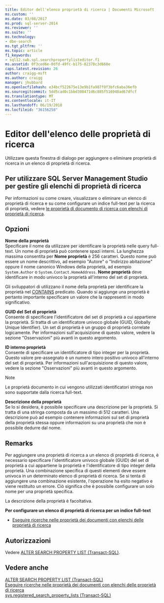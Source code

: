 ```yaml
---
title: Editor dell'elenco proprietà di ricerca | Documenti Microsoft
ms.custom: ''
ms.date: 03/08/2017
ms.prod: sql-server-2014
ms.reviewer: ''
ms.suite: ''
ms.technology:
- dbe-search
ms.tgt_pltfrm: ''
ms.topic: article
f1_keywords:
- sql12.swb.spl.searchpropertylisteditor.f1
ms.assetid: 0f3ced6e-0dfd-49fc-b175-82378c3d668e
caps.latest.revision: 26
author: craigg-msft
ms.author: craigg
manager: jhubbard
ms.openlocfilehash: e34bcf522675e13e9b1fa987f0f3bfc6aba36efb
ms.sourcegitcommit: 5dd5cad0c1bbd308471d6c885f516948ad67dfcf
ms.translationtype: MT
ms.contentlocale: it-IT
ms.lasthandoff: 06/19/2018
ms.locfileid: "36156258"
---
```

# <a name="search-property-list-editor"></a>Editor dell'elenco delle proprietà di ricerca
  Utilizzare questa finestra di dialogo per aggiungere o eliminare proprietà di ricerca in un elenco di proprietà di ricerca.  
  
## <a name="to-use-sql-server-management-studio-to-manage-search-property-lists"></a>Per utilizzare SQL Server Management Studio per gestire gli elenchi di proprietà di ricerca  
 Per informazioni su come creare, visualizzare o eliminare un elenco di proprietà di ricerca e su come configurare un indice full-text per la ricerca di proprietà, vedere [le proprietà di documento di ricerca con elenchi di proprietà di ricerca](../relational-databases/search/search-document-properties-with-search-property-lists.md).  
  
## <a name="options"></a>Opzioni  
 **Nome della proprietà**  
 Specificare il nome da utilizzare per identificare la proprietà nelle query full-text. Un nome di proprietà può contenere spazi interni. La lunghezza massima consentita per **Nome proprietà** è 256 caratteri. Questo nome può essere un nome descrittivo, ad esempio "Autore" o "Indirizzo abitazione" oppure il nome canonico Windows della proprietà, ad esempio `System.Author` o `System.Contact.HomeAddress`. **Nome proprietà** deve identificare in modo univoco la proprietà all'interno del set di proprietà.  
  
 Gli sviluppatori di utilizzano il nome della proprietà per identificare la proprietà nel [CONTAINS](/sql/t-sql/queries/contains-transact-sql) predicato. Quando si aggiunge una proprietà è pertanto importante specificare un valore che la rappresenti in modo significativo.  
  
 **GUID del Set di proprietà**  
 Consente di specificare l'identificatore del set di proprietà a cui appartiene la proprietà. Si tratta di un identificatore univoco globale (GUID, Globally Unique Identifier). Un set di proprietà è un gruppo di proprietà correlate logicamente. Per informazioni sull'acquisizione di questo valore, vedere la sezione "Osservazioni" più avanti in questo argomento.  
  
 **ID interno proprietà**  
 Consente di specificare un identificatore di tipo integer per la proprietà. Questo valore pre-assegnato è un numero intero positivo univoco all'interno del set di proprietà. Per informazioni sull'acquisizione di questo valore, vedere la sezione "Osservazioni" più avanti in questo argomento.  
  
> [!NOTE]  
>  Le proprietà documento in cui vengono utilizzati identificatori stringa non sono supportate dalla ricerca full-text.  
  
 **Descrizione della proprietà**  
 Se lo si desidera, è possibile specificare una descrizione per la proprietà. Si tratta di una stringa composta da un massimo di 512 caratteri. Una descrizione può ad esempio contenere informazioni sul set di proprietà della proprietà stessa oppure informazioni su una proprietà che non è possibile dedurre dal nome.  
  
## <a name="remarks"></a>Remarks  
 Per aggiungere una proprietà di ricerca a un elenco di proprietà di ricerca, è necessario specificare l'identificatore univoco globale (GUID) del set di proprietà a cui appartiene la proprietà e l'identificatore di tipo integer della proprietà. Una combinazione specifica di questi elementi deve essere univoca in un determinato elenco di proprietà di ricerca. Se si tenta di aggiungere una combinazione esistente, l'operazione ha esito negativo e viene restituito un errore. Ciò significa che è possibile configurare un solo nome per una proprietà specifica.  
  
 La descrizione della proprietà è facoltativa.  
  
 **Per configurare un elenco di proprietà di ricerca per un indice full-text**  
  
-   [Eseguire ricerche nelle proprietà dei documenti con elenchi delle proprietà di ricerca](../relational-databases/search/search-document-properties-with-search-property-lists.md)  
  
## <a name="permissions"></a>Autorizzazioni  
 Vedere [ALTER SEARCH PROPERTY LIST &#40;Transact-SQL&#41;](/sql/t-sql/statements/alter-search-property-list-transact-sql).  
  
## <a name="see-also"></a>Vedere anche  
 [ALTER SEARCH PROPERTY LIST &#40;Transact-SQL&#41;](/sql/t-sql/statements/alter-search-property-list-transact-sql)   
 [Eseguire ricerche nelle proprietà dei documenti con elenchi delle proprietà di ricerca](../relational-databases/search/search-document-properties-with-search-property-lists.md)   
 [sys.registered_search_property_lists &#40;Transact-SQL&#41;](/sql/relational-databases/system-catalog-views/sys-registered-search-property-lists-transact-sql)  
  
  
